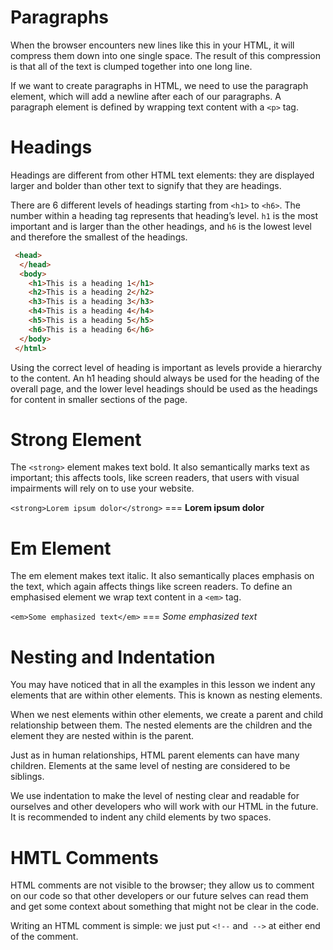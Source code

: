 # Paragraphs
When the browser encounters new lines like this in your HTML, it will compress them down into one single space. The result of this compression is that all of the text is clumped together into one long line.

If we want to create paragraphs in HTML, we need to use the paragraph element, which will add a newline after each of our paragraphs. A paragraph element is defined by wrapping text content with a `<p>` tag.

# Headings
Headings are different from other HTML text elements: they are displayed larger and bolder than other text to signify that they are headings.

There are 6 different levels of headings starting from `<h1>` to `<h6>`. The number within a heading tag represents that heading’s level. `h1` is the most important and is larger than the other headings, and `h6` is the lowest level and therefore the smallest of the headings.
```HTML
 <head>
  </head>
  <body>
    <h1>This is a heading 1</h1>
    <h2>This is a heading 2</h2>
    <h3>This is a heading 3</h3>
    <h4>This is a heading 4</h4>
    <h5>This is a heading 5</h5>
    <h6>This is a heading 6</h6>
  </body>
 </html>
 ```
 Using the correct level of heading is important as levels provide a hierarchy to the content. An h1 heading should always be used for the heading of the overall page, and the lower level headings should be used as the headings for content in smaller sections of the page.

 # Strong Element
 The `<strong>` element makes text bold. It also semantically marks text as important; this affects tools, like screen readers, that users with visual impairments will rely on to use your website.

 `<strong>Lorem ipsum dolor</strong>` === <strong>Lorem ipsum dolor</strong>

 # Em Element
 The em element makes text italic. It also semantically places emphasis on the text, which again affects things like screen readers. To define an emphasised element we wrap text content in a `<em>` tag.

 `<em>Some emphasized text</em>` === <em>Some emphasized text</em>

# Nesting and Indentation
You may have noticed that in all the examples in this lesson we indent any elements that are within other elements. This is known as nesting elements.

When we nest elements within other elements, we create a parent and child relationship between them. The nested elements are the children and the element they are nested within is the parent.

Just as in human relationships, HTML parent elements can have many children. Elements at the same level of nesting are considered to be siblings.

We use indentation to make the level of nesting clear and readable for ourselves and other developers who will work with our HTML in the future. It is recommended to indent any child elements by two spaces.

# HMTL Comments
HTML comments are not visible to the browser; they allow us to comment on our code so that other developers or our future selves can read them and get some context about something that might not be clear in the code.

Writing an HTML comment is simple: we just put `<!--` and` -->` at either end of the comment.
